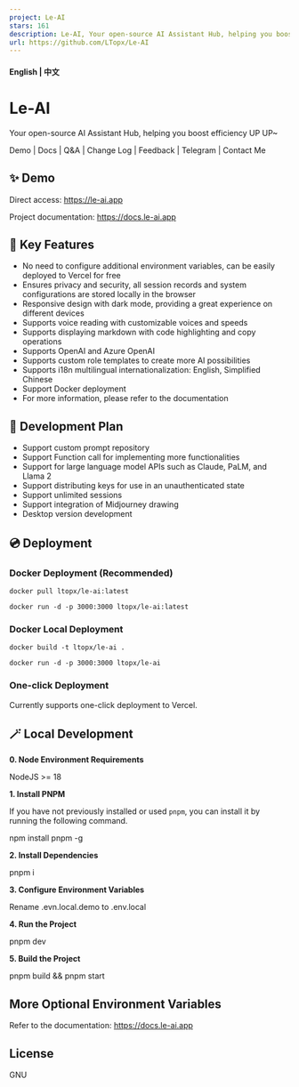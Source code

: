 ```yaml
---
project: Le-AI
stars: 161
description: Le-AI, Your open-source AI Assistant Hub, helping you boost efficiency UP~
url: https://github.com/LTopx/Le-AI
---
```


#### English | **中文**

Le-AI
=====

Your open-source AI Assistant Hub, helping you boost efficiency UP UP~

Demo | Docs | Q&A | Change Log | Feedback | Telegram | Contact Me

✨ Demo
------

Direct access: https://le-ai.app

Project documentation: https://docs.le-ai.app

🎯 Key Features
---------------

-   No need to configure additional environment variables, can be easily deployed to Vercel for free
-   Ensures privacy and security, all session records and system configurations are stored locally in the browser
-   Responsive design with dark mode, providing a great experience on different devices
-   Supports voice reading with customizable voices and speeds
-   Supports displaying markdown with code highlighting and copy operations
-   Supports OpenAI and Azure OpenAI
-   Supports custom role templates to create more AI possibilities
-   Supports i18n multilingual internationalization: English, Simplified Chinese
-   Support Docker deployment
-   For more information, please refer to the documentation

📍 Development Plan
-------------------

-   Support custom prompt repository
-   Support Function call for implementing more functionalities
-   Support for large language model APIs such as Claude, PaLM, and Llama 2
-   Support distributing keys for use in an unauthenticated state
-   Support unlimited sessions
-   Support integration of Midjourney drawing
-   Desktop version development

💿 Deployment
-------------

### Docker Deployment (Recommended)

```
docker pull ltopx/le-ai:latest

docker run -d -p 3000:3000 ltopx/le-ai:latest
```

### Docker Local Deployment

```
docker build -t ltopx/le-ai .

docker run -d -p 3000:3000 ltopx/le-ai
```

### One-click Deployment

Currently supports one-click deployment to Vercel.

🪄 Local Development
--------------------

**0\. Node Environment Requirements**

NodeJS >= 18

**1\. Install PNPM**

If you have not previously installed or used `pnpm`, you can install it by running the following command.

npm install pnpm -g

**2\. Install Dependencies**

pnpm i

**3\. Configure Environment Variables**

Rename .evn.local.demo to .env.local

**4\. Run the Project**

pnpm dev

**5\. Build the Project**

pnpm build && pnpm start

More Optional Environment Variables
-----------------------------------

Refer to the documentation: https://docs.le-ai.app

License
-------

GNU
